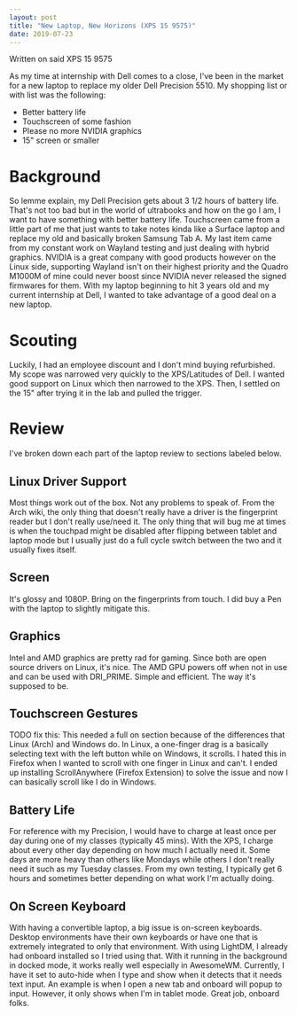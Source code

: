 ```yaml
---
layout: post
title: "New Laptop, New Horizons (XPS 15 9575)"
date: 2019-07-23
---
```

Written on said XPS 15 9575

As my time at internship with Dell comes to a close, I've been in the market
for a new laptop to replace my older Dell Precision 5510. My shopping list or
with list was the following:
* Better battery life
* Touchscreen of some fashion
* Please no more NVIDIA graphics
* 15" screen or smaller

# Background
So lemme explain, my Dell Precision gets about 3 1/2 hours of battery life.
That's not too bad but in the world of ultrabooks and how on the go I am, I
want to have something with better battery life. Touchscreen came from a
little part of me that just wants to take notes kinda like a Surface laptop
and replace my old and basically broken Samsung Tab A. My last item came from
my constant work on Wayland testing and just dealing with hybrid graphics.
NVIDIA is a great company with good products however on the Linux side,
supporting Wayland isn't on their highest priority and the Quadro M1000M of
mine could never boost since NVIDIA never released the signed firmwares for
them. With my laptop beginning to hit 3 years old and my current internship at
Dell, I wanted to take advantage of a good deal on a new laptop.
# Scouting
Luckily, I had an employee discount and I don't mind buying refurbished. My
scope was narrowed very quickly to the XPS/Latitudes of Dell. I wanted good
support on Linux which then narrowed to the XPS. Then, I settled on the 15"
after trying it in the lab and pulled the trigger. 
# Review
I've broken down each part of the laptop review to sections labeled below.
## Linux Driver Support
Most things work out of the box. Not any problems to speak of. From the Arch
wiki, the only thing that doesn't really have a driver is the fingerprint
reader but I don't really use/need it. The only thing that will bug me at
times is when the touchpad might be disabled after flipping between tablet and
laptop mode but I usually just do a full cycle switch between the two and it
usually fixes itself.
## Screen
It's glossy and 1080P. Bring on the fingerprints from touch. I did buy a Pen with the
laptop to slightly mitigate this.
## Graphics
Intel and AMD graphics are pretty rad for gaming. Since both are open source
drivers on Linux, it's nice. The AMD GPU powers off when not in use and can be
used with DRI_PRIME. Simple and efficient. The way it's supposed to be.
## Touchscreen Gestures
TODO fix this:
This needed a full on section because of the differences that Linux (Arch) and
Windows do. In Linux, a one-finger drag is a basically selecting text with the
left button while on Windows, it scrolls. I hated this in Firefox when I
wanted to scroll with one finger in Linux and can't. I ended up installing
ScrollAnywhere (Firefox Extension) to solve the issue and now I can basically
scroll like I do in Windows.
## Battery Life
For reference with my Precision, I would have to charge at least once per day
during one of my classes (typically 45 mins). With the XPS, I charge about
every other day depending on how much I actually need it. Some days are more
heavy than others like Mondays while others I don't really need it such as
my Tuesday classes. From my own testing, I typically get 6 hours and sometimes
better depending on what work I'm actually doing.
## On Screen Keyboard
With having a convertible laptop, a big issue is on-screen keyboards. Desktop
environments have their own keyboards or have one that is extremely integrated
to only that environment. With using LightDM, I already had onboard installed
so I tried using that. With it running in the background in docked mode, it
works really well especially in AwesomeWM. Currently, I have it set to
auto-hide when I type and show when it detects that it needs text input. An
example is when I open a new tab and onboard will popup to input. However, it
only shows when I'm in tablet mode. Great job, onboard folks.
